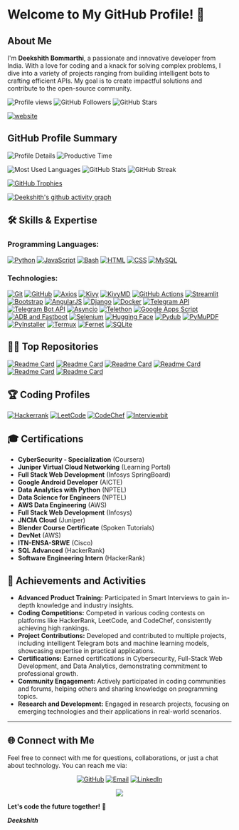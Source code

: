 # Welcome to My GitHub Profile! 👋
## About Me
I'm **Deekshith Bommarthi**, a passionate and innovative developer from India. With a love for coding and a knack for solving complex problems, I dive into a variety of projects ranging from building intelligent bots to crafting efficient APIs. My goal is to create impactful solutions and contribute to the open-source community.
<p align="left"> 
  <img src="https://komarev.com/ghpvc/?username=deekshith0509&label=Profile%20views&color=0e75b6&style=flat" alt="Profile views" /> 
  <img src="https://img.shields.io/github/followers/deekshith0509?label=Followers&style=social" alt="GitHub Followers" />
  <img src="https://img.shields.io/github/stars/deekshith0509?label=Stars" alt="GitHub Stars" />
</p>    

[![website](https://img.shields.io/badge/Portfolio-Deekshith0509-2648ff?style=flat-square&logo=google-chrome)](https://deekshith0509.github.io/Portfolio.html)

## GitHub Profile Summary

![Profile Details](http://github-profile-summary-cards.vercel.app/api/cards/profile-details?username=deekshith0509&theme=dark)
![Productive Time](http://github-profile-summary-cards.vercel.app/api/cards/productive-time?username=deekshith0509&theme=dark&utcOffset=5.30)



  ![Most Used Languages](https://github-readme-stats.vercel.app/api/top-langs?username=deekshith0509&show_icons=true&locale=en&layout=compact&theme=dark)
  ![GitHub Stats](https://github-readme-stats.vercel.app/api?username=deekshith0509&show_icons=true&locale=en&theme=dark)
  ![GitHub Streak](https://github-readme-streak-stats.herokuapp.com/?user=deekshith0509&theme=dark)

<a href="https://github.com/ryo-ma/github-profile-trophy">
  <img src="https://github-profile-trophy.vercel.app/?username=deekshith0509&theme=darkhub&margin-w=0&margin-h=10&no-bg=true&no-frame=true" alt="GitHub Trophies" />
</a>

[![Deekshith's github activity graph](https://github-readme-activity-graph.vercel.app/graph?username=deekshith0509&theme=merko)](https://github.com/deekshith0509/github-readme-activity-graph)





## 🛠️ Skills & Expertise

### Programming Languages:
[![Python](https://img.shields.io/badge/Python-3776AB?style=for-the-badge&logo=python&logoColor=white)](https://www.python.org/doc/) 
[![JavaScript](https://img.shields.io/badge/JavaScript-F7DF1E?style=for-the-badge&logo=javascript&logoColor=black)](https://developer.mozilla.org/en-US/docs/Web/JavaScript) 
[![Bash](https://img.shields.io/badge/Bash-4EAA25?style=for-the-badge&logo=gnu-bash&logoColor=white)](https://www.gnu.org/software/bash/manual/) 
[![HTML](https://img.shields.io/badge/HTML5-E34F26?style=for-the-badge&logo=html5&logoColor=white)](https://developer.mozilla.org/en-US/docs/Web/HTML) 
[![CSS](https://img.shields.io/badge/CSS3-1572B6?style=for-the-badge&logo=css3&logoColor=white)](https://developer.mozilla.org/en-US/docs/Web/CSS) 
[![MySQL](https://img.shields.io/badge/MySQL-4479A1?style=for-the-badge&logo=mysql&logoColor=white)](https://dev.mysql.com/doc/) 

### Technologies:
[![Git](https://img.shields.io/badge/Git-F05032?style=for-the-badge&logo=git&logoColor=white)](https://git-scm.com/doc) 
[![GitHub](https://img.shields.io/badge/GitHub-171515?style=for-the-badge&logo=github&logoColor=white)](https://docs.github.com/en) 
[![Axios](https://img.shields.io/badge/Axios-5A29E3?style=for-the-badge&logo=axios&logoColor=white)](https://axios-http.com/docs/intro) 
[![Kivy](https://img.shields.io/badge/Kivy-66B2B3?style=for-the-badge&logo=python&logoColor=white)](https://kivy.org/doc/stable/)
[![KivyMD](https://img.shields.io/badge/KivyMD-3D61B2?style=for-the-badge&logo=python&logoColor=white)](https://kivymd.readthedocs.io/en/latest/) 
[![GitHub Actions](https://img.shields.io/badge/GitHub%20Actions-2088FF?style=for-the-badge&logo=github-actions&logoColor=white)](https://docs.github.com/en/actions) 
[![Streamlit](https://img.shields.io/badge/Streamlit-FF4B4B?style=for-the-badge&logo=streamlit&logoColor=white)](https://docs.streamlit.io/) 
[![Bootstrap](https://img.shields.io/badge/Bootstrap-7952B3?style=for-the-badge&logo=bootstrap&logoColor=white)](https://getbootstrap.com/docs/) 
[![AngularJS](https://img.shields.io/badge/AngularJS-E23237?style=for-the-badge&logo=angular&logoColor=white)](https://docs.angularjs.org/) 
[![Django](https://img.shields.io/badge/Django-092E20?style=for-the-badge&logo=django&logoColor=white)](https://docs.djangoproject.com/en/stable/)
[![Docker](https://img.shields.io/badge/Docker-2496ED?style=for-the-badge&logo=docker&logoColor=white)](https://docs.docker.com/)
[![Telegram API](https://img.shields.io/badge/Telegram%20API-0088CC?style=for-the-badge&logo=telegram&logoColor=white)](https://core.telegram.org/api)
[![Telegram Bot API](https://img.shields.io/badge/Telegram%20Bot%20API-0088CC?style=for-the-badge&logo=telegram&logoColor=white)](https://core.telegram.org/bots/api) 
[![Asyncio](https://img.shields.io/badge/Asyncio-0078D7?style=for-the-badge&logo=python&logoColor=white)](https://docs.python.org/3/library/asyncio.html) 
[![Telethon](https://img.shields.io/badge/Telethon-2CA5E0?style=for-the-badge&logo=telegram&logoColor=white)](https://docs.telethon.dev/) 
[![Google Apps Script](https://img.shields.io/badge/Google%20Apps%20Script-34A853?style=for-the-badge&logo=google&logoColor=white)](https://developers.google.com/apps-script)
[![ADB and Fastboot](https://img.shields.io/badge/ADB%20and%20Fastboot-3DDC84?style=for-the-badge&logo=android&logoColor=white)](https://developer.android.com/studio/command-line/adb)
[![Selenium](https://img.shields.io/badge/Selenium-43B02A?style=for-the-badge&logo=selenium&logoColor=white)](https://www.selenium.dev/documentation/)
[![Hugging Face](https://img.shields.io/badge/Hugging%20Face-FFAD00?style=for-the-badge&logo=hugging-face&logoColor=white)](https://huggingface.co/docs/transformers/index)
[![Pydub](https://img.shields.io/badge/Pydub-FFD700?style=for-the-badge&logo=python&logoColor=white)](https://pydub.com/)
[![PyMuPDF](https://img.shields.io/badge/PyMuPDF-FF6F00?style=for-the-badge&logo=python&logoColor=white)](https://pymupdf.readthedocs.io/en/latest/)
[![PyInstaller](https://img.shields.io/badge/PyInstaller-4B8BBE?style=for-the-badge&logo=python&logoColor=white)](https://pyinstaller.readthedocs.io/en/stable/)
[![Termux](https://img.shields.io/badge/Termux-000000?style=for-the-badge&logo=android&logoColor=white)](https://termux.dev/docs)
[![Fernet](https://img.shields.io/badge/Fernet-28A745?style=for-the-badge&logo=python&logoColor=white)](https://cryptography.io/en/latest/fernet/)
[![SQLite](https://img.shields.io/badge/SQLite-003B57?style=for-the-badge&logo=sqlite&logoColor=white)](https://www.sqlite.org/docs.html) 




## 👩‍💻 Top Repositories

[![Readme Card](https://github-readme-stats.vercel.app/api/pin/?username=deekshith0509&repo=Kivy-PyServer&theme=dark)](https://github.com/deekshith0509/Kivy-PyServer/)
[![Readme Card](https://github-readme-stats.vercel.app/api/pin/?username=deekshith0509&repo=TelegramMessageHub&theme=dark)](https://github.com/deekshith0509/TelegramMessageHub)
[![Readme Card](https://github-readme-stats.vercel.app/api/pin/?username=deekshith0509&repo=deekshith0509.github.io&theme=dark)](https://github.com/deekshith0509/deekshith0509.github.io)
[![Readme Card](https://github-readme-stats.vercel.app/api/pin/?username=deekshith0509&repo=todo-kivy&theme=dark)](https://github.com/deekshith0509/Todo-kivy)
[![Readme Card](https://github-readme-stats.vercel.app/api/pin/?username=deekshith0509&repo=Kivy-PyExecutor&theme=dark)](https://github.com/deekshith0509/Kivy-PyExecutor)
[![Readme Card](https://github-readme-stats.vercel.app/api/pin/?username=deekshith0509&repo=webapplication_bot&theme=dark)](https://github.com/deekshith0509/WebApplication_Bot)



## 🏆 Coding Profiles
[![Hackerrank](https://img.shields.io/badge/-Hackerrank-2EC866?style=for-the-badge&logo=HackerRank&logoColor=white)](https://hackerrank.com/21241a05z4)
[![LeetCode](https://img.shields.io/badge/-LeetCode-FFA116?style=for-the-badge&logo=LeetCode&logoColor=black)](https://leetcode.com/user5777yx)
[![CodeChef](https://img.shields.io/badge/-CodeChef-5B4638?style=for-the-badge&logo=CodeChef&logoColor=white)](https://www.codechef.com/users/deekshith2124)
[![Interviewbit](https://img.shields.io/badge/-Interviewbit-2EC866?style=for-the-badge&logo=interviewbit&logoColor=white)](https://www.interviewbit.com/profile/deekshith-b_240)



## 🎓 Certifications
- **CyberSecurity - Specialization** (Coursera)
- **Juniper Virtual Cloud Networking** (Learning Portal)
- **Full Stack Web Development** (Infosys SpringBoard)
- **Google Android Developer** (AICTE)
- **Data Analytics with Python** (NPTEL)
- **Data Science for Engineers** (NPTEL)
- **AWS Data Engineering** (AWS)
- **Full Stack Web Development** (Infosys)
- **JNCIA Cloud** (Juniper)
- **Blender Course Certificate** (Spoken Tutorials)
- **DevNet** (AWS)
- **ITN-ENSA-SRWE** (Cisco)
- **SQL Advanced** (HackerRank)
- **Software Engineering Intern** (HackerRank)

## 🏅 Achievements and Activities
- **Advanced Product Training:** Participated in Smart Interviews to gain in-depth knowledge and industry insights.
- **Coding Competitions:** Competed in various coding contests on platforms like HackerRank, LeetCode, and CodeChef, consistently achieving high rankings.
- **Project Contributions:** Developed and contributed to multiple projects, including intelligent Telegram bots and machine learning models, showcasing expertise in practical applications.
- **Certifications:** Earned certifications in Cybersecurity, Full-Stack Web Development, and Data Analytics, demonstrating commitment to professional growth.
- **Community Engagement:** Actively participated in coding communities and forums, helping others and sharing knowledge on programming topics.
- **Research and Development:** Engaged in research projects, focusing on emerging technologies and their applications in real-world scenarios.


---
## 🌐 Connect with Me
Feel free to connect with me for questions, collaborations, or just a chat about technology. You can reach me via:

<p align="center">
  <a href="https://github.com/deekshith0509"><img src="https://img.shields.io/badge/GitHub-171515?style=for-the-badge&logo=github&logoColor=white" alt="GitHub"/></a>
  <a href="mailto:deekshith.bh0509@mail.com"><img src="https://img.shields.io/badge/Email-D14836?style=for-the-badge&logo=gmail&logoColor=white" alt="Email"/></a>
  <a href="https://linkedin.com/in/deekshith-bommarthi"><img src="https://img.shields.io/badge/LinkedIn-0A66C2?style=for-the-badge&logo=linkedin&logoColor=white" alt="LinkedIn"/></a>
</p>


<div align="center">
  <img src="https://quotes-github-readme.vercel.app/api?type=horizontal&theme=radical" />
</div>




**Let's code the future together!** 🚀<br>

***Deekshith***

